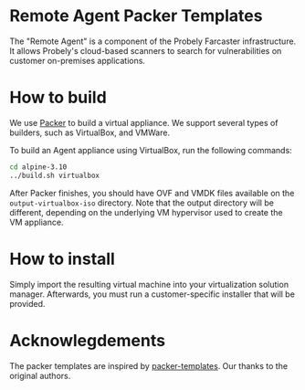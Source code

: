 # Remote Agent Packer Templates

The "Remote Agent" is a component of the Probely Farcaster infrastructure.
It allows Probely's cloud-based scanners to search for vulnerabilities on customer on-premises applications.

# How to build

We use [Packer](https://packer.io) to build a virtual appliance. We support several types of builders, such as VirtualBox, and VMWare.

To build an Agent appliance using VirtualBox, run the following commands:

```bash
cd alpine-3.10
../build.sh virtualbox
```

After Packer finishes, you should have OVF and VMDK files available on the `output-virtualbox-iso` directory. Note that the output directory will be different, depending on the underlying VM hypervisor used to create the VM appliance.

# How to install

Simply import the resulting virtual machine into your virtualization solution manager. Afterwards, you must run a customer-specific installer that will be provided.

# Acknowlegdements

The packer templates are inspired by [packer-templates](https://github.com/maier/packer-templates). Our thanks to the original authors.
